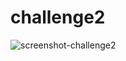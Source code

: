 # challenge2

![screenshot-challenge2](https://github.com/jennwintr/challenge2/assets/130678001/ccd80902-5cd1-4e2d-af6f-3b050233c4d1)
